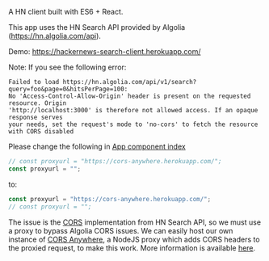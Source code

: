 A HN client built with ES6 + React.

This app uses the HN Search API provided by Algolia (https://hn.algolia.com/api).

Demo: https://hackernews-search-client.herokuapp.com/

Note:
If you see the following error:
```
Failed to load https://hn.algolia.com/api/v1/search?query=foo&page=0&hitsPerPage=100:
No 'Access-Control-Allow-Origin' header is present on the requested resource. Origin
'http://localhost:3000' is therefore not allowed access. If an opaque response serves
your needs, set the request's mode to 'no-cors' to fetch the resource with CORS disabled
```

Please change the following in [App component index](/src/components/App/components/index.js)
```javascript
// const proxyurl = "https://cors-anywhere.herokuapp.com/";
const proxyurl = "";
```
to:

```javascript
const proxyurl = "https://cors-anywhere.herokuapp.com/";
// const proxyurl = "";
```

The issue is the [CORS](https://developer.mozilla.org/en-US/docs/Web/HTTP/CORS) implementation from HN Search API, so we must use a proxy to bypass Algolia CORS issues. We can easily host our own instance of [CORS Anywhere](https://github.com/Rob--W/cors-anywhere), a NodeJS proxy which adds CORS headers to the proxied request, to make this work. More information is available [here](https://github.com/Rob--W/cors-anywhere#demo-server).
